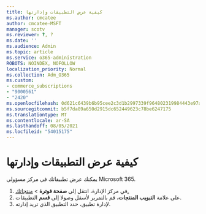 ```yaml
---
title: كيفية عرض التطبيقات وإدارتها
ms.author: cmcatee
author: cmcatee-MSFT
manager: scotv
ms.reviewer: ?, ?
ms.date: ''
ms.audience: Admin
ms.topic: article
ms.service: o365-administration
ROBOTS: NOINDEX, NOFOLLOW
localization_priority: Normal
ms.collection: Adm_O365
ms.custom:
- commerce_subscriptions
- "9000561"
- "2420"
ms.openlocfilehash: 0d621c6439b6b95cee2c3d1b2997339f964802319984443e97a81e492babb6ba
ms.sourcegitcommit: b5f7da89a650d2915dc652449623c78be6247175
ms.translationtype: MT
ms.contentlocale: ar-SA
ms.lasthandoff: 08/05/2021
ms.locfileid: "54015175"
---
```

# <a name="how-to-view-and-manage-apps"></a>كيفية عرض التطبيقات وإدارتها

يمكنك عرض تطبيقاتك في مركز مسؤولي Microsoft 365.

1. في مركز الإدارة، انتقل إلى **صفحة فوترة**  >  [منتجاتك.](https://go.microsoft.com/fwlink/p/?linkid=842054)
2. على علامة **التبويب المنتجات،** قم بالتمرير لأسفل وصولا إلى **قسم** التطبيقات.
3. لإدارة تطبيق، حدد التطبيق الذي تريد إدارته.